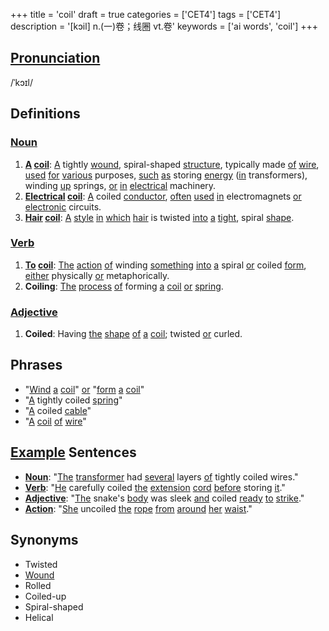 +++
title = 'coil'
draft = true
categories = ['CET4']
tags = ['CET4']
description = '[kɔil] n.(一)卷；线圈 vt.卷'
keywords = ['ai words', 'coil']
+++

## [Pronunciation](/post/pronunciation/)
/ˈkɔɪl/

## Definitions
### [Noun](/post/noun/)
1. **[A](/post/a/) [coil](/post/coil/)**: [A](/post/a/) tightly [wound](/post/wound/), spiral-shaped [structure](/post/structure/), typically made [of](/post/of/) [wire](/post/wire/), [used](/post/used/) [for](/post/for/) [various](/post/various/) purposes, [such](/post/such/) [as](/post/as/) storing [energy](/post/energy/) ([in](/post/in/) transformers), winding [up](/post/up/) springs, [or](/post/or/) [in](/post/in/) [electrical](/post/electrical/) machinery.
2. **[Electrical](/post/electrical/) [coil](/post/coil/)**: [A](/post/a/) coiled [conductor](/post/conductor/), [often](/post/often/) [used](/post/used/) [in](/post/in/) electromagnets [or](/post/or/) [electronic](/post/electronic/) circuits.
3. **[Hair](/post/hair/) [coil](/post/coil/)**: [A](/post/a/) [style](/post/style/) [in](/post/in/) [which](/post/which/) [hair](/post/hair/) is twisted [into](/post/into/) [a](/post/a/) [tight](/post/tight/), spiral [shape](/post/shape/).

### [Verb](/post/verb/)
1. **[To](/post/to/) [coil](/post/coil/)**: [The](/post/the/) [action](/post/action/) [of](/post/of/) winding [something](/post/something/) [into](/post/into/) [a](/post/a/) spiral [or](/post/or/) coiled [form](/post/form/), [either](/post/either/) physically [or](/post/or/) metaphorically.
2. **Coiling**: [The](/post/the/) [process](/post/process/) [of](/post/of/) forming [a](/post/a/) [coil](/post/coil/) [or](/post/or/) [spring](/post/spring/).

### [Adjective](/post/adjective/)
1. **Coiled**: Having [the](/post/the/) [shape](/post/shape/) [of](/post/of/) [a](/post/a/) [coil](/post/coil/); twisted [or](/post/or/) curled.

## Phrases
- "[Wind](/post/wind/) [a](/post/a/) [coil](/post/coil/)" [or](/post/or/) "[form](/post/form/) [a](/post/a/) [coil](/post/coil/)"
- "[A](/post/a/) tightly coiled [spring](/post/spring/)"
- "[A](/post/a/) coiled [cable](/post/cable/)"
- "[A](/post/a/) [coil](/post/coil/) [of](/post/of/) [wire](/post/wire/)"

## [Example](/post/example/) Sentences
- **[Noun](/post/noun/)**: "[The](/post/the/) [transformer](/post/transformer/) had [several](/post/several/) layers [of](/post/of/) tightly coiled wires."
- **[Verb](/post/verb/)**: "[He](/post/he/) carefully coiled [the](/post/the/) [extension](/post/extension/) [cord](/post/cord/) [before](/post/before/) storing [it](/post/it/)."
- **[Adjective](/post/adjective/)**: "[The](/post/the/) snake's [body](/post/body/) was sleek [and](/post/and/) coiled [ready](/post/ready/) [to](/post/to/) [strike](/post/strike/)."
- **[Action](/post/action/)**: "[She](/post/she/) uncoiled [the](/post/the/) [rope](/post/rope/) [from](/post/from/) [around](/post/around/) [her](/post/her/) [waist](/post/waist/)."

## Synonyms
- Twisted
- [Wound](/post/wound/)
- Rolled
- Coiled-up
- Spiral-shaped
- Helical
